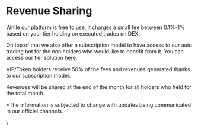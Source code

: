 # Revenue Sharing

While our platform is free to use, it charges a small fee between 0.1%-1% based on your tier holding on executed trades on DEX.&#x20;

On top of that we also offer a subscription model to have access to our auto trading bot for the non holders who would like to benefit from it. You can access our tier solution [here](tiers-system.md).

VIP/Token holders receive 50% of the fees and revenues generated thanks to our subscription model.

Revenues will be shared at the end of the month for all holders who held for the total month.



\*The information is subjected to change with updates being communicated in our official channels.&#x20;

\
